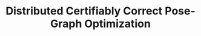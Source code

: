 ---
title: "Distributed Certifiably Correct Pose-Graph Optimization"
authors: "Yulun Tian, Kasra Khosoussi, David M Rosen, Jonathan P How"
venue: "IEEE Transactions on Robotics (T-RO)"
year: "2021"
status: "journal"
arxiv: "https://arxiv.org/abs/1911.03721"
official_link: 
doi: ""
volume: "N/A"
number: "N/A"
pages: ""
publisher: ""
month: ""
address: ""
type: "journal"
school: "N/A"
# awards: "Honorable Mention for 2021 IEEE T-RO King-Sun Fu Memorial Best Paper Award."
notes: ""
include_on_website: true
image: "/publication/2021-tian-dc2pgo.gif"
links_to_code: "https://github.com/mit-acl/dpgo"
links_to_video: "https://youtu.be/PpFMTGNJpaA?si=yypwLxUMp_rttM-k"
links_to_website: ""
collection: publications
permalink: /publication/2021-tian-dc2pgo
---